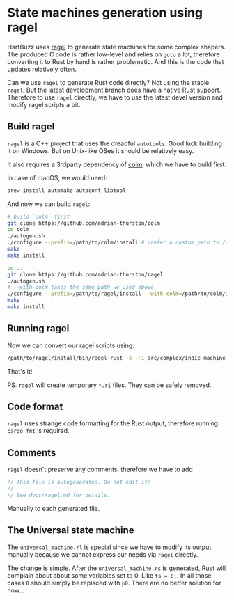 # State machines generation using ragel

HarfBuzz uses [ragel](https://github.com/adrian-thurston/ragel) to generate
state machines for some complex shapers.
The produced C code is rather low-level and relies on `goto` a lot,
therefore converting it to Rust by hand is rather problematic.
And this is the code that updates relatively often.

Can we use `ragel` to generate Rust code directly? Not using the stable `ragel`.
But the latest development branch does have a native Rust support.
Therefore to use `ragel` directly, we have to use the latest devel version and modify
ragel scripts a bit.

## Build ragel

`ragel` is a C++ project that uses the dreadful `autotools`.
Good luck building it on Windows. But on Unix-like OSes it should be relatively easy.

It also requires a 3rdparty dependency of
[colm](https://github.com/adrian-thurston/colm), which we have to build first.

In case of macOS, we would need:

```sh
brew install automake autoconf libtool
```

And now we can build `ragel`:

```sh
# build `colm` first
git clone https://github.com/adrian-thurston/colm
cd colm
./autogen.sh
./configure --prefix=/path/to/colm/install # prefer a custom path to /usr/local
make
make install

cd ..
git clone https://github.com/adrian-thurston/ragel
./autogen.sh
# --with-colm takes the same path we used above
./configure --prefix=/path/to/ragel/install --with-colm=/path/to/colm/install
make
make install
```

## Running ragel

Now we can convert our ragel scripts using:

```sh
/path/to/ragel/install/bin/ragel-rust -e -F1 src/complex/indic_machine.rl # or any other .rl file
```

That's it!

PS: `ragel` will create temporary `*.ri` files. They can be safely removed.

## Code format

`ragel` uses strange code formatting for the Rust output, therefore running `cargo fmt`
is required.

## Comments

`ragel` doesn't preserve any comments, therefore we have to add

```c
// This file is autogenerated. Do not edit it!
//
// See docs/ragel.md for details.
```

Manually to each generated file.

## The Universal state machine

The `universal_machine.rl` is special since we have to modify its output manually
because we cannot express our needs via `ragel` directly.

The change is simple. After the `universal_machine.rs` is generated, Rust will complain about
about some variables set to 0. Like `ts = 0;`.
In all those cases `0` should simply be replaced with `p0`.
There are no better solution for now...
